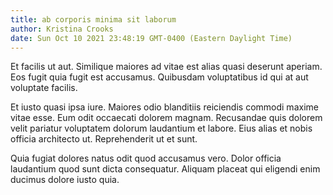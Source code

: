 ```yaml
---
title: ab corporis minima sit laborum
author: Kristina Crooks
date: Sun Oct 10 2021 23:48:19 GMT-0400 (Eastern Daylight Time)
---
```

Et facilis ut aut. Similique maiores ad vitae est alias quasi deserunt aperiam. Eos fugit quia fugit est accusamus. Quibusdam voluptatibus id qui at aut voluptate facilis.

 Et iusto quasi ipsa iure. Maiores odio blanditiis reiciendis commodi maxime vitae esse. Eum odit occaecati dolorem magnam. Recusandae quis dolorem velit pariatur voluptatem dolorum laudantium et labore. Eius alias et nobis officia architecto ut. Reprehenderit ut et sunt.

 Quia fugiat dolores natus odit quod accusamus vero. Dolor officia laudantium quod sunt dicta consequatur. Aliquam placeat qui eligendi enim ducimus dolore iusto quia.